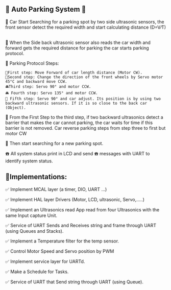 ## 🚗 Auto Parking System 🚗
🚙 Car Start Searching for a parking spot by two side ultrasonic sensors, the front sensor detect the required ‎width and start calculating distance (D=V⁄T) ‎

🚙 When the Side back ultrasonic sensor also reads the car width and forward gets the required distance for ‎parking the car starts parking protocol.‎

🚙 Parking Protocol Steps:‎

    🏁First step: Move Forward of car length distance (Motor CW).‎
    🚖Second step: Change the direction of the front wheels by Servo motor 45°C and backward move CCW.‎
    🚘Third step: Servo 90° and motor CCW.‎
    🚘 Fourth step: Servo 135° and motor CCW.‎
    🚨 Fifth step: Servo 90° and car adjust. Its position is by using two backward ultrasonic sensors. If it is so close ‎to the back car (Object).‎
    
🚧 From the First Step to the third step, if two backward ultrasonics detect a barrier that makes the car ‎cannot parking, the car waits for time if this barrier is not removed. Car reverse parking steps from step ‎three to first but motor CW

🔭 Then start searching for a new parking spot.‎

☎️ All system status print in LCD and send ☎️ messages with UART to identify system status.‎


##  👷Implementations:‎
‎✅ ‎Implement MCAL layer (a timer, DIO, UART …)‎‎

✅ ‎Implement HAL layer Drivers (Motor, LCD, ultrasonic, Servo,…..)‎

‎✅ ‎Implement an Ultrasonics read App read from four Ultrasonics with the ‎same Input capture Unit.‎‎

‎✅ Service of UART Sends and Receives string and frame through UART ‎‎(using Queues and Stacks).‎

‎✅ Implement a Temperature filter for the temp sensor.‎

‎✅ ‎Control Motor Speed and Servo position by PWM

✅ ‎Implement service layer for UART‎d.‎

‎✅ Make a Schedule for Tasks.‎

‎✅ ‎Service of UART that Send string through UART (using Queue).‎ ‎
